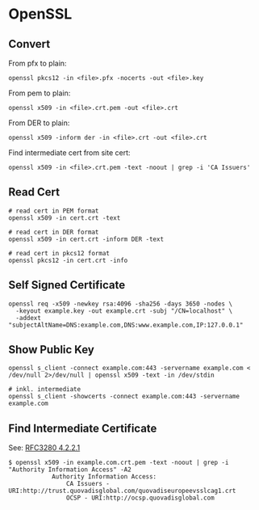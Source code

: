 # OpenSSL

## Convert

From pfx to plain:

```shell
openssl pkcs12 -in <file>.pfx -nocerts -out <file>.key
```

From pem to plain:

```shell
openssl x509 -in <file>.crt.pem -out <file>.crt
```

From DER to plain:

```shell
openssl x509 -inform der -in <file>.crt -out <file>.crt
```

Find intermediate cert from site cert:

```shell
openssl x509 -in <file>.crt.pem -text -noout | grep -i 'CA Issuers'
```

## Read Cert

```shell
# read cert in PEM format
openssl x509 -in cert.crt -text

# read cert in DER format
openssl x509 -in cert.crt -inform DER -text

# read cert in pkcs12 format
openssl pkcs12 -in cert.crt -info
```

## Self Signed Certificate

```shell
openssl req -x509 -newkey rsa:4096 -sha256 -days 3650 -nodes \
  -keyout example.key -out example.crt -subj "/CN=localhost" \
  -addext "subjectAltName=DNS:example.com,DNS:www.example.com,IP:127.0.0.1"
```

## Show Public Key

```shell
openssl s_client -connect example.com:443 -servername example.com < /dev/null 2>/dev/null | openssl x509 -text -in /dev/stdin
```

```shell
# inkl. intermediate
openssl s_client -showcerts -connect example.com:443 -servername example.com
```

## Find Intermediate Certificate

See: [RFC3280 4.2.2.1](https://datatracker.ietf.org/doc/html/rfc3280#section-4.2.2.1) 

```shell
$ openssl x509 -in example.com.crt.pem -text -noout | grep -i "Authority Information Access" -A2
            Authority Information Access: 
                CA Issuers - URI:http://trust.quovadisglobal.com/quovadiseuropeevsslcag1.crt
                OCSP - URI:http://ocsp.quovadisglobal.com
```
